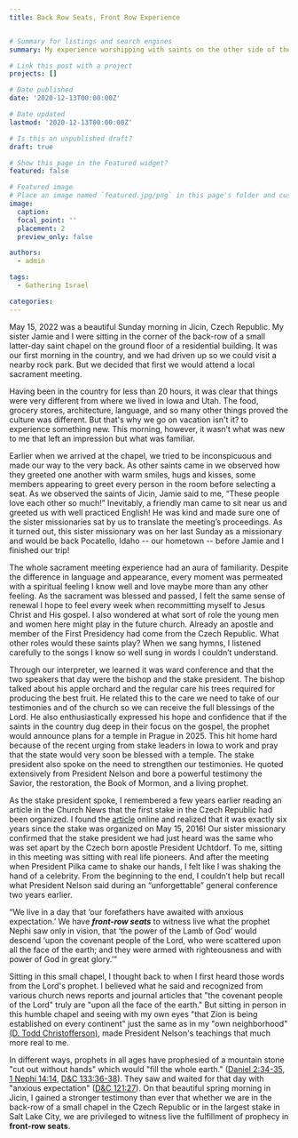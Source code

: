```yaml
---
title: Back Row Seats, Front Row Experience


# Summary for listings and search engines
summary: My experience worshipping with saints on the other side of the world.

# Link this post with a project
projects: []

# Date published
date: '2020-12-13T00:00:00Z'

# Date updated
lastmod: '2020-12-13T00:00:00Z'

# Is this an unpublished draft?
draft: true

# Show this page in the Featured widget?
featured: false

# Featured image
# Place an image named `featured.jpg/png` in this page's folder and customize its options here.
image:
  caption: 
  focal_point: ''
  placement: 2
  preview_only: false

authors:
  - admin

tags:
  - Gathering Israel

categories:
---
```


May 15, 2022 was a beautiful Sunday morning in Jicin, Czech Republic. My sister Jamie and I were sitting in the corner of the back-row of a small latter-day saint chapel on the ground floor of a residential building. It was our first morning in the country, and we had driven up so we could visit a nearby rock park. But we decided that first we would attend a local sacrament meeting. 

Having been in the country for less than 20 hours, it was clear that things were very different from where we lived in Iowa and Utah. The food, grocery stores, architecture, language, and so many other things proved the culture was different. But that's why we go on vacation isn't it? to experience something new. This morning, however, it wasn’t what was new to me that left an impression but what was familiar.

Earlier when we arrived at the chapel, we tried to be inconspicuous and made our way to the very back. As other saints came in we observed how they greeted one another with warm smiles, hugs and kisses, some members appearing to greet every person in the room before selecting a seat. As we observed the saints of Jicin, Jamie said to me, “These people love each other so much!” Inevitably, a friendly man came to sit near us and greeted us with well practiced English! He was kind and made sure one of the sister missionaries sat by us to translate the meeting’s proceedings.  As it turned out, this sister missionary was on her last Sunday as a missionary and would be back Pocatello, Idaho -- our hometown -- before Jamie and I finished our trip! 

The whole sacrament meeting experience had an aura of familiarity. Despite the difference in language and appearance, every moment was permeated with a spiritual feeling I know well and love maybe more than any other feeling. As the sacrament was blessed and passed, I felt the same sense of renewal I hope to feel every week when recommitting myself to Jesus Christ and His gospel. I also wondered at what sort of role the young men and women here might play in the future church. Already an apostle and member of the First Presidency had come from the Czech Republic. What other roles would these saints play? When we sang hymns, I listened carefully to the songs I know so well sung in words I couldn’t understand. 

Through our interpreter, we learned it was ward conference and that the two speakers that day were the bishop and the stake president. The bishop talked about his apple orchard and the regular care his trees required for producing the best fruit. He related this to the care we need to take of our testimonies and of the church so we can receive the full blessings of the Lord. He also enthusiastically expressed his hope and confidence that if the saints in the country dug deep in their focus on the gospel, the prophet would announce plans for a temple in Prague in 2025. This hit home hard because of the recent urging from stake leaders in Iowa to work and pray that the state would very soon be blessed with a temple. The stake president also spoke on the need to strengthen our testimonies. He quoted extensively from President Nelson and bore a powerful testimony the Savior, the restoration, the Book of Mormon, and a living prophet. 

As the stake president spoke, I remembered a few years earlier reading an article in the Church News that the first stake in the Czech Republic had been organized. I found the [article](https://www.thechurchnews.com/2016/5/17/23214240/president-uchtdorf-creates-first-stake-in-czech-republic) online and realized that it was exactly six years since the stake was organized on May 15, 2016! Our sister missionary confirmed that the stake president we had just heard was the same who was set apart by the Czech born apostle President Uchtdorf. To me, sitting in this meeting was sitting with real life pioneers. And after the meeting when President Pilka came to shake our hands, I felt like I was shaking the hand of a celebrity. From the beginning to the end, I couldn’t help but recall what President Nelson said during an “unforgettable” general conference two years earlier.

“We live in a day that ‘our forefathers have awaited with anxious expectation.’ We have ***front-row seats*** to witness live what the prophet Nephi saw only in vision, that ‘the power of the Lamb of God’ would descend ‘upon the covenant people of the Lord, who were scattered upon all the face of the earth; and they were armed with righteousness and with power of God in great glory.’”

Sitting in this small chapel, I thought back to when I first heard those words from the Lord's prophet. I believed what he said and recognized from various church news reports and journal articles that "the covenant people of the Lord" truly are "upon all the face of the earth." But sitting in person in this humble chapel and seeing with my own eyes "that Zion is being established on every continent" just the same as in my "own neighborhood" [(D. Todd Christofferson)](https://www.churchofjesuschrist.org/study/general-conference/2022/10/28christofferson?lang=eng), made President Nelson's teachings that much more real to me. 

In different ways, prophets in all ages have prophesied of a mountain stone "cut out without hands" which would "fill the whole earth." ([Daniel 2:34-35](https://www.churchofjesuschrist.org/study/scriptures/ot/dan/2?lang=eng), [1 Nephi 14:14](https://www.churchofjesuschrist.org/study/scriptures/bofm/1-ne/14?lang=eng), [D&C 133:36-38](https://www.churchofjesuschrist.org/study/scriptures/dc-testament/dc/133?lang=eng)). They saw and waited for that day with "anxious expectation" ([D&C 121:27](https://www.churchofjesuschrist.org/study/scriptures/dc-testament/dc/121?lang=eng)). On that beautiful spring morning in Jicin, I gained a stronger testimony than ever that whether we are in the back-row of a small chapel in the Czech Republic or in the largest stake in Salt Lake City, we are privileged to witness live the fulfillment of prophecy in **front-row seats**.

